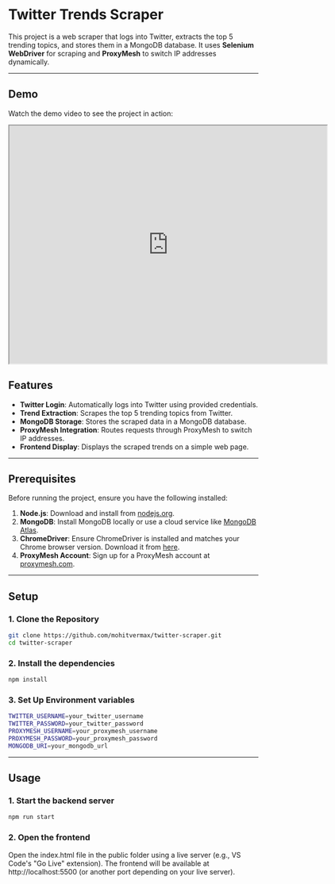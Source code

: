 # Twitter Trends Scraper

This project is a web scraper that logs into Twitter, extracts the top 5 trending topics, and stores them in a MongoDB database. It uses **Selenium WebDriver** for scraping and **ProxyMesh** to switch IP addresses dynamically.

---

## Demo

Watch the demo video to see the project in action:

<iframe src="https://drive.google.com/file/d/1bSzeKSiwhvDrrVPMrbRv6CIu-uwy9qC-/preview" width="640" height="480" allow="autoplay"></iframe>

## Features

- **Twitter Login**: Automatically logs into Twitter using provided credentials.
- **Trend Extraction**: Scrapes the top 5 trending topics from Twitter.
- **MongoDB Storage**: Stores the scraped data in a MongoDB database.
- **ProxyMesh Integration**: Routes requests through ProxyMesh to switch IP addresses.
- **Frontend Display**: Displays the scraped trends on a simple web page.

---

## Prerequisites

Before running the project, ensure you have the following installed:

1. **Node.js**: Download and install from [nodejs.org](https://nodejs.org/).
2. **MongoDB**: Install MongoDB locally or use a cloud service like [MongoDB Atlas](https://www.mongodb.com/cloud/atlas).
3. **ChromeDriver**: Ensure ChromeDriver is installed and matches your Chrome browser version. Download it from [here](https://sites.google.com/chromium.org/driver/).
4. **ProxyMesh Account**: Sign up for a ProxyMesh account at [proxymesh.com](https://proxymesh.com/).

---

## Setup

### 1. Clone the Repository

```bash
git clone https://github.com/mohitvermax/twitter-scraper.git
cd twitter-scraper
```

### 2. Install the dependencies

```bash
npm install
```

### 3. Set Up Environment variables

```bash
TWITTER_USERNAME=your_twitter_username
TWITTER_PASSWORD=your_twitter_password
PROXYMESH_USERNAME=your_proxymesh_username
PROXYMESH_PASSWORD=your_proxymesh_password
MONGODB_URI=your_mongodb_url
```

---

## Usage

### 1. Start the backend server

```bash
npm run start
```

### 2. Open the frontend

Open the index.html file in the public folder using a live server (e.g., VS Code's "Go Live" extension). The frontend will be available at http://localhost:5500 (or another port depending on your live server).

